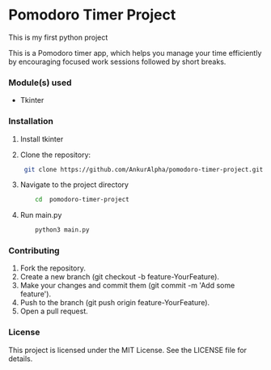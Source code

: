 # Pomodoro Timer Project
This is my first python project

This is a Pomodoro timer app, which helps you manage your time efficiently by encouraging focused work sessions followed by short breaks.


### Module(s) used
- Tkinter


### Installation
1. Install tkinter

2. Clone the repository:
   ```bash
    git clone https://github.com/AnkurAlpha/pomodoro-timer-project.git
    ```

3. Navigate to the project directory
    ```bash
        cd  pomodoro-timer-project
    ```

4. Run main.py
    ```bash
        python3 main.py
    ```


### Contributing
1. Fork the repository.
2. Create a new branch (git checkout -b feature-YourFeature).
3. Make your changes and commit them (git commit -m 'Add some feature').
4. Push to the branch (git push origin feature-YourFeature).
5. Open a pull request.

### License

This project is licensed under the MIT License. See the LICENSE file for details.